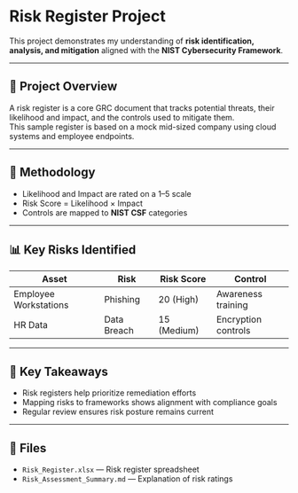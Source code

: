 # Risk Register Project

This project demonstrates my understanding of **risk identification, analysis, and mitigation** aligned with the **NIST Cybersecurity Framework**.

---

## 🧩 Project Overview
A risk register is a core GRC document that tracks potential threats, their likelihood and impact, and the controls used to mitigate them.  
This sample register is based on a mock mid-sized company using cloud systems and employee endpoints.

---

## 🧮 Methodology
- Likelihood and Impact are rated on a 1–5 scale  
- Risk Score = Likelihood × Impact  
- Controls are mapped to **NIST CSF** categories  

---

## 📊 Key Risks Identified
| Asset | Risk | Risk Score | Control |
|--------|------|-------------|----------|
| Employee Workstations | Phishing | 20 (High) | Awareness training |
| HR Data | Data Breach | 15 (Medium) | Encryption controls |

---

## 🧠 Key Takeaways
- Risk registers help prioritize remediation efforts  
- Mapping risks to frameworks shows alignment with compliance goals  
- Regular review ensures risk posture remains current  

---

## 🧾 Files
- `Risk_Register.xlsx` — Risk register spreadsheet
- `Risk_Assessment_Summary.md` — Explanation of risk ratings

